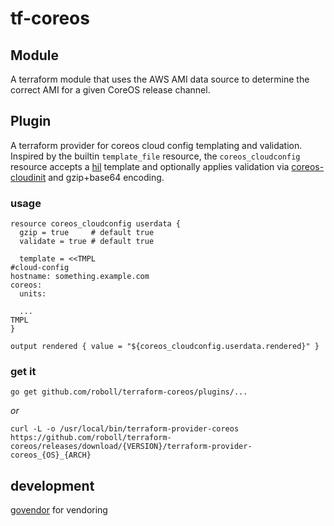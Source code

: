 # tf-coreos

## Module

A terraform module that uses the AWS AMI data source to determine the correct AMI for a given CoreOS release channel.

## Plugin

A terraform provider for coreos cloud config templating and validation. Inspired by the builtin `template_file` resource, the `coreos_cloudconfig` resource accepts a [hil](https://github.com/hashicorp/hil) template and optionally applies validation via [coreos-cloudinit](https://github.com/coreos/coreos-cloudinit/) and gzip+base64 encoding.

### usage

```
resource coreos_cloudconfig userdata {
  gzip = true     # default true
  validate = true # default true

  template = <<TMPL
#cloud-config
hostname: something.example.com
coreos:
  units:

  ...
TMPL
}

output rendered { value = "${coreos_cloudconfig.userdata.rendered}" }
```

### get it

`go get github.com/roboll/terraform-coreos/plugins/...`

_or_

`curl -L -o /usr/local/bin/terraform-provider-coreos https://github.com/roboll/terraform-coreos/releases/download/{VERSION}/terraform-provider-coreos_{OS}_{ARCH}`

## development

[govendor](https://github.com/kardianos/govendor) for vendoring
